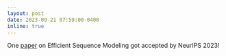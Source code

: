 ```yaml
---
layout: post
date: 2023-09-21 07:59:00-0400
inline: true
---
```


One [paper](https://arxiv.org/abs/2306.11197) on Efficient Sequence Modeling got accepted by NeurIPS 2023!
